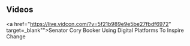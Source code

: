 ## Videos

<a href="https://live.vidcon.com/?v=5f21b989e9e5be27fbdf6972" target=_blank"">Senator Cory Booker Using Digital Platforms To Inspire Change</a>
